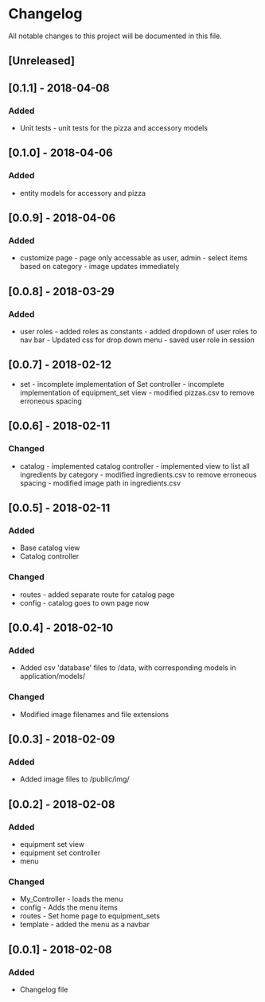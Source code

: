 # Changelog

All notable changes to this project will be documented in this file.


## [Unreleased]

## [0.1.1] - 2018-04-08
### Added
- Unit tests - unit tests for the pizza and accessory models

## [0.1.0] - 2018-04-06
### Added
- entity models for accessory and pizza

## [0.0.9] - 2018-04-06
### Added
- customize page - page only accessable as user, admin
                 - select items based on category
                 - image updates immediately
                 
## [0.0.8] - 2018-03-29
### Added
- user roles - added roles as constants
             - added dropdown of user roles to nav bar
             - Updated css for drop down menu
             - saved user role in session

## [0.0.7] - 2018-02-12
- set - incomplete implementation of Set controller
      - incomplete implementation of equipment_set view
      - modified pizzas.csv to remove erroneous spacing

## [0.0.6] - 2018-02-11
### Changed
- catalog - implemented catalog controller
          - implemented view to list all ingredients by category
          - modified ingredients.csv to remove erroneous spacing
          - modified image path in ingredients.csv

## [0.0.5] - 2018-02-11
### Added
- Base catalog view 
- Catalog controller

### Changed
- routes - added separate route for catalog page
- config - catalog goes to own page now

## [0.0.4] - 2018-02-10
### Added
- Added csv 'database' files to /data, with corresponding models in application/models/
### Changed
- Modified image filenames and file extensions

## [0.0.3] - 2018-02-09
### Added
- Added image files to /public/img/

## [0.0.2] - 2018-02-08
### Added
- equipment set view
- equipment set controller
- menu
### Changed
- My_Controller - loads the menu
- config - Adds the menu items
- routes - Set home page to equipment_sets
- template - added the menu as a navbar


## [0.0.1] - 2018-02-08
### Added
- Changelog file




